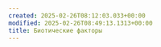 ```yaml
---
created: 2025-02-26T08:12:03.033+00:00
modified: 2025-02-26T08:49:13.1313+00:00
title: Биотические факторы
---
```


